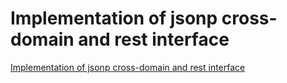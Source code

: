 # Implementation of jsonp cross-domain and rest interface
[Implementation of jsonp cross-domain and rest interface](https://aiwithcloud.com/2022/09/15/implementation_of_jsonp_cross_domain_and_rest_interface/)
